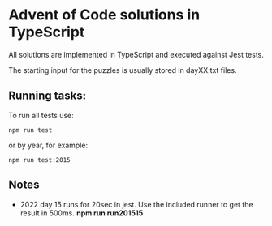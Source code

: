 Advent of Code solutions in TypeScript
======================================

All solutions are implemented in TypeScript and executed against Jest tests.

The starting input for the puzzles is usually stored in dayXX.txt files.

## Running tasks:

To run all tests use:

    npm run test

or by year, for example:

    npm run test:2015

## Notes

- 2022 day 15 runs for 20sec in jest. Use the included runner to get the result in 500ms. **npm run run201515**